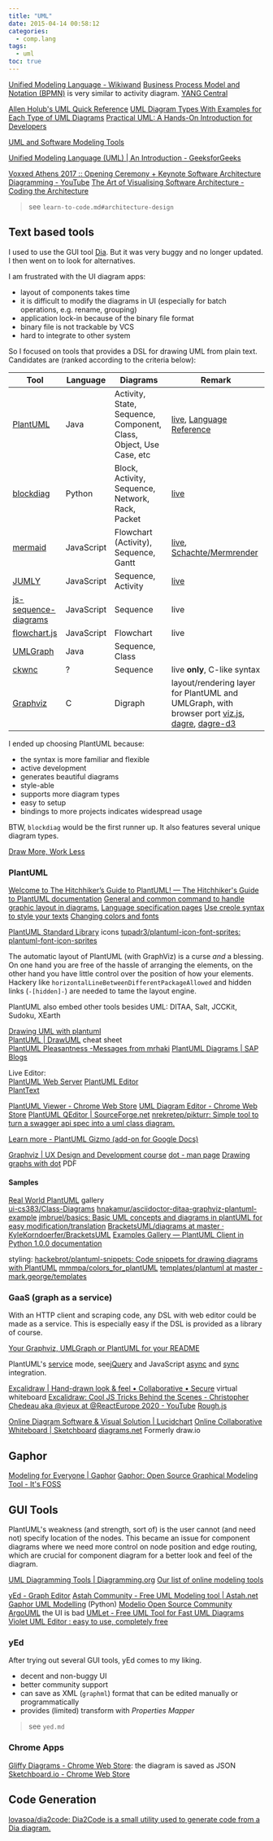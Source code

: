 ```yaml
---
title: "UML"
date: 2015-04-14 00:58:12
categories:
  - comp.lang
tags:
  - uml
toc: true
---
```


[Unified Modeling Language - Wikiwand](https://www.wikiwand.com/en/Unified_Modeling_Language)
[Business Process Model and Notation (BPMN)](http://en.wikipedia.org/wiki/Business_Process_Model_and_Notation) is very similar to activity diagram.
[YANG Central](http://www.yang-central.org/twiki/bin/view/Main/WebHome)

[Allen Holub's UML Quick Reference](http://www.holub.com/goodies/uml/)
[UML Diagram Types With Examples for Each Type of UML Diagrams](http://creately.com/blog/diagrams/uml-diagram-types-examples/)
[Practical UML: A Hands-On Introduction for Developers](http://edn.embarcadero.com/print/31863)

[UML and Software Modeling Tools](http://www.slideshare.net/Zed4rReal/uml-and-software-modeling-toolspptx)

[Unified Modeling Language (UML) | An Introduction - GeeksforGeeks](https://www.geeksforgeeks.org/unified-modeling-language-uml-introduction/)

[Voxxed Athens 2017 :: Opening Ceremony + Keynote Software Architecture Diagramming - YouTube](https://www.youtube.com/watch?v=aPtT2GNu8vM)
[The Art of Visualising Software Architecture - Coding the Architecture](http://www.codingthearchitecture.com/presentations/agilehongkong2016-the-art-of-visualising-software-architecture)

> see `learn-to-code.md#architecture-design`

<!-- more -->

## Text based tools

I used to use the GUI tool [Dia](https://wiki.gnome.org/Apps/Dia/). But it was very buggy and no longer updated. I then went on to look for alternatives.

I am frustrated with the UI diagram apps:

- layout of components takes time
- it is difficult to modify the diagrams in UI (especially for batch operations, e.g. rename, grouping)
- application lock-in because of the binary file format
- binary file is not trackable by VCS
- hard to integrate to other system

So I focused on tools that provides a DSL for drawing UML from plain text.
Candidates are (ranked according to the criteria below):

| Tool                     | Language   | Diagrams                                                           | Remark                                                                                                                                                                                                        |
| ------------------------ | ---------- | ------------------------------------------------------------------ | ------------------------------------------------------------------------------------------------------------------------------------------------------------------------------------------------------------- |
| [PlantUML][]             | Java       | Activity, State, Sequence, Component, Class, Object, Use Case, etc | [live](http://www.plantuml.com/), [Language Reference](http://plantuml.com/guide)                                                                                                                             |
| [blockdiag][]            | Python     | Block, Activity, Sequence, Network, Rack, Packet                   | [live](http://interactive.blockdiag.com)                                                                                                                                                                      |
| [mermaid][]              | JavaScript | Flowchart (Activity), Sequence, Gantt                              | [live](http://knsv.github.io/mermaid/live_editor/), [Schachte/Mermrender](https://github.com/Schachte/Mermrender)                                                                                             |
| [JUMLY][]                | JavaScript | Sequence, Activity                                                 | [live](http://jumly.tmtk.net/try.html)                                                                                                                                                                        |
| [js-sequence-diagrams][] | JavaScript | Sequence                                                           | live                                                                                                                                                                                                          |
| [flowchart.js][]         | JavaScript | Flowchart                                                          | live                                                                                                                                                                                                          |
| [UMLGraph][]             | Java       | Sequence, Class                                                    |
| [ckwnc][]                | ?          | Sequence                                                           | live **only**, C-like syntax                                                                                                                                                                                  |
| [Graphviz][]             | C          | Digraph                                                            | layout/rendering layer for PlantUML and UMLGraph, with browser port [viz.js](https://github.com/mdaines/viz.js), [dagre](https://github.com/cpettitt/dagre), [dagre-d3](https://github.com/cpettitt/dagre-d3) |

[plantuml]: http://plantuml.com/
[blockdiag]: http://blockdiag.com/en/
[mermaid]: https://github.com/knsv/mermaid
[jumly]: http://jumly.tmtk.net/
[js-sequence-diagrams]: http://bramp.github.io/js-sequence-diagrams/
[flowchart.js]: http://flowchart.js.org/
[umlgraph]: http://www.umlgraph.org/index.html
[ckwnc]: http://www.ckwnc.com
[graphviz]: http://www.graphviz.org/

I ended up choosing PlantUML because:

- the syntax is more familiar and flexible
- active development
- generates beautiful diagrams
- style-able
- supports more diagram types
- easy to setup
- bindings to more projects indicates widespread usage

BTW, `blockdiag` would be the first runner up. It also features several unique diagram types.

[Draw More, Work Less](http://www.slideshare.net/MichaelBarSinai/generated-siagramspublic)

### PlantUML

[Welcome to The Hitchhiker’s Guide to PlantUML! — The Hitchhiker's Guide to PlantUML documentation](https://crashedmind.github.io/PlantUMLHitchhikersGuide/)
[General and common command to handle graphic layout in diagrams.](http://plantuml.com/commons)
[Language specification pages](http://plantuml.com/sitemap-language-specification)
[Use creole syntax to style your texts](http://plantuml.com/creole)
[Changing colors and fonts](http://plantuml.com/skinparam)

[PlantUML Standard Library](http://plantuml.com/stdlib) icons
[tupadr3/plantuml-icon-font-sprites: plantuml-font-icon-sprites](https://github.com/tupadr3/plantuml-icon-font-sprites)

The automatic layout of PlantUML (with GraphViz) is a curse _and_ a blessing.
On one hand you are free of the hassle of arranging the elements, on the other hand you have little control over the position of how your elements.
Hackery like `horizontalLineBetweenDifferentPackageAllowed` and hidden links (`-[hidden]-`) are needed to tame the layout engine.

PlantUML also embed other tools besides UML:
DITAA, Salt, JCCKit, Sudoku, XEarth

[Drawing UML with plantuml](http://kimi.im/2014-05-17-drawing-uml-with-plantuml)  
[PlantUML | DrawUML](http://ogom.github.io/draw_uml/plantuml/) cheat sheet  
[PlantUML Pleasantness -Messages from mrhaki](http://mrhaki.blogspot.hk/search/label/PlantUML%3APleasantness)
[PlantUML Diagrams | SAP Blogs](https://blogs.sap.com/2017/04/27/plantuml-diagrams/)

Live Editor:  
[PlantUML Web Server](http://www.plantuml.com/plantuml/uml/SyfFKj2rKt3CoKnELR1Io4ZDoSa70000)
[PlantUML Editor](https://plantuml-editor.kkeisuke.com/#)  
[PlantText](http://www.planttext.com/planttext)

[PlantUML Viewer - Chrome Web Store](https://chrome.google.com/webstore/detail/plantuml-viewer/legbfeljfbjgfifnkmpoajgpgejojooj)
[UML Diagram Editor - Chrome Web Store](https://chrome.google.com/webstore/detail/uml-diagram-editor/hoepdgfgogmeofkgkpapbdpdjkplcode)
[PlantUML QEditor | SourceForge.net](http://sourceforge.net/projects/plantumlqeditor/)
[nrekretep/pikturr: Simple tool to turn a swagger api spec into a uml class diagram.](https://github.com/nrekretep/pikturr)

[Learn more - PlantUML Gizmo (add-on for Google Docs)](https://sites.google.com/site/plantumlgizmo/learn)

[Graphviz | UX Design and Development course](http://www.anotheruiguy.com/ux-design-dev/_book/ux/graphviz.html)
[dot - man page](https://www.mankier.com/1/dot)
[Drawing graphs with dot](http://www.graphviz.org/pdf/dotguide.pdf) PDF

#### Samples

[Real World PlantUML](https://real-world-plantuml.com/) gallery  
[ui-cs383/Class-Diagrams](https://github.com/ui-cs383/Class-Diagrams)
[hnakamur/asciidoctor-ditaa-graphviz-plantuml-example](https://github.com/hnakamur/asciidoctor-ditaa-graphviz-plantuml-example)
[jmbruel/basics: Basic UML concepts and diagrams in plantUML for easy modification/translation](https://github.com/jmbruel/basics)
[BracketsUML/diagrams at master · KyleKorndoerfer/BracketsUML](https://github.com/KyleKorndoerfer/BracketsUML/tree/master/diagrams)
[Examples Gallery — PlantUML Client in Python 1.0.0 documentation](http://plantweb.readthedocs.io/examples.html)

styling:
[hackebrot/plantuml-snippets: Code snippets for drawing diagrams with PlantUML](https://github.com/hackebrot/plantuml-snippets)
[mmmpa/colors_for_plantUML](https://github.com/mmmpa/colors_for_plantUML)
[templates/plantuml at master - mark.george/templates](https://isgb.otago.ac.nz/infosci/mark.george/templates/tree/master/plantuml)

### GaaS (graph as a service)

With an HTTP client and scraping code, any DSL with web editor could be made as a service. This is especially easy if the DSL is provided as a library of course.

[Your Graphviz, UMLGraph or PlantUML for your README](http://www.gravizo.com/)

PlantUML's [service](http://plantuml.com/server) mode, see[jQuery](http://plantuml.com/jquery) and JavaScript [async](http://plantuml.com/demo-javascript-asynchronous) and [sync](http://plantuml.com/demo-javascript-synchronous) integration.

[Excalidraw | Hand-drawn look & feel • Collaborative • Secure](https://excalidraw.com/) virtual whiteboard
[Excalidraw: Cool JS Tricks Behind the Scenes - Christopher Chedeau aka @vjeux at @ReactEurope 2020 - YouTube](https://www.youtube.com/watch?v=fix2-SynPGE)
[Rough.js](https://roughjs.com/)

[Online Diagram Software & Visual Solution | Lucidchart](https://www.lucidchart.com/pages/)
[Online Collaborative Whiteboard | Sketchboard](https://sketchboard.io/)
[diagrams.net](https://app.diagrams.net/) Formerly draw.io

## Gaphor

[Modeling for Everyone | Gaphor](https://gaphor.org/)
[Gaphor: Open Source Graphical Modeling Tool - It's FOSS](https://itsfoss.com/gaphor-modeling-tool/)

## GUI Tools

PlantUML's weakness (and strength, sort of) is the user cannot (and need not) specify location of the nodes. This became an issue for component diagrams where we need more control on node position and edge routing, which are crucial for component diagram for a better look and feel of the diagram.

[UML Diagramming Tools | Diagramming.org](http://www.diagramming.org/)
[Our list of online modeling tools](http://modeling-languages.com/web-based-modeling-tools/)

[yEd - Graph Editor](http://www.yworks.com/products/yed)
[Astah Community - Free UML Modeling tool | Astah.net](http://astah.net/editions/community)
[Gaphor UML Modelling](http://gaphor.sourceforge.net/download.php) (Python)
[Modelio Open Source Community](https://www.modelio.org/index.php)
[ArgoUML](http://argouml.tigris.org/) the UI is bad
[UMLet - Free UML Tool for Fast UML Diagrams](http://www.umlet.com/)
[Violet UML Editor : easy to use, completely free](http://alexdp.free.fr/violetumleditor/page.php)

### yEd

After trying out several GUI tools, yEd comes to my liking.

- decent and non-buggy UI
- better community support
- can save as XML (`graphml`) format that can be edited manually or programmatically
- provides (limited) transform with _Properties Mapper_

> see `yed.md`

### Chrome Apps

[Gliffy Diagrams - Chrome Web Store](https://chrome.google.com/webstore/detail/gliffy-diagrams/bhmicilclplefnflapjmnngmkkkkpfad): the diagram is saved as JSON
[Sketchboard.io - Chrome Web Store](https://chrome.google.com/webstore/detail/sketchboardio/bgafhjpdkfjfmmjbebbdckolonomaoil)

## Code Generation

[lovasoa/dia2code: Dia2Code is a small utility used to generate code from a Dia diagram.](https://github.com/lovasoa/dia2code)
